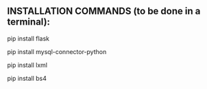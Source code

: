 **INSTALLATION COMMANDS (to be done in a terminal):**
------------------------------------------------------

pip install flask

pip install mysql-connector-python

pip install lxml

pip install bs4
